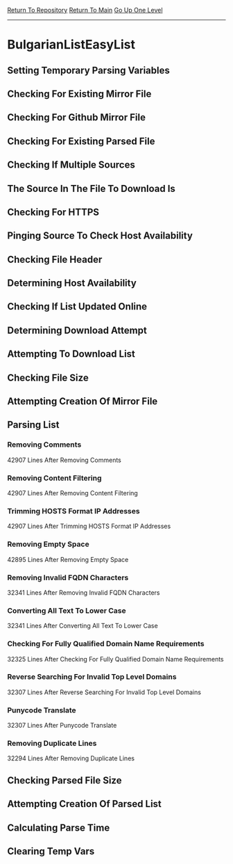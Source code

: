 [Return To Repository](https://github.com/DigitalWarrior/piholeparser/)
[Return To Main](https://github.com/DigitalWarrior/piholeparser/blob/master/RecentRunLogs/Mainlog.md)
[Go Up One Level](https://github.com/DigitalWarrior/piholeparser/blob/master/RecentRunLogs/TopLevelScripts/30-Processing-External-Blacklists.md)
____________________________________
# BulgarianListEasyList
## Setting Temporary Parsing Variables
## Checking For Existing Mirror File
## Checking For Github Mirror File
## Checking For Existing Parsed File
## Checking If Multiple Sources
## The Source In The File To Download Is
## Checking For HTTPS
## Pinging Source To Check Host Availability
## Checking File Header
## Determining Host Availability
## Checking If List Updated Online
## Determining Download Attempt
## Attempting To Download List
## Checking File Size
## Attempting Creation Of Mirror File
## Parsing List
### Removing Comments
42907 Lines After Removing Comments
### Removing Content Filtering
42907 Lines After Removing Content Filtering
### Trimming HOSTS Format IP Addresses
42907 Lines After Trimming HOSTS Format IP Addresses
### Removing Empty Space
42895 Lines After Removing Empty Space
### Removing Invalid FQDN Characters
32341 Lines After Removing Invalid FQDN Characters
### Converting All Text To Lower Case
32341 Lines After Converting All Text To Lower Case
### Checking For Fully Qualified Domain Name Requirements
32325 Lines After Checking For Fully Qualified Domain Name Requirements
### Reverse Searching For Invalid Top Level Domains
32307 Lines After Reverse Searching For Invalid Top Level Domains
### Punycode Translate
32307 Lines After Punycode Translate
### Removing Duplicate Lines
32294 Lines After Removing Duplicate Lines
## Checking Parsed File Size
## Attempting Creation Of Parsed List
## Calculating Parse Time
## Clearing Temp Vars
